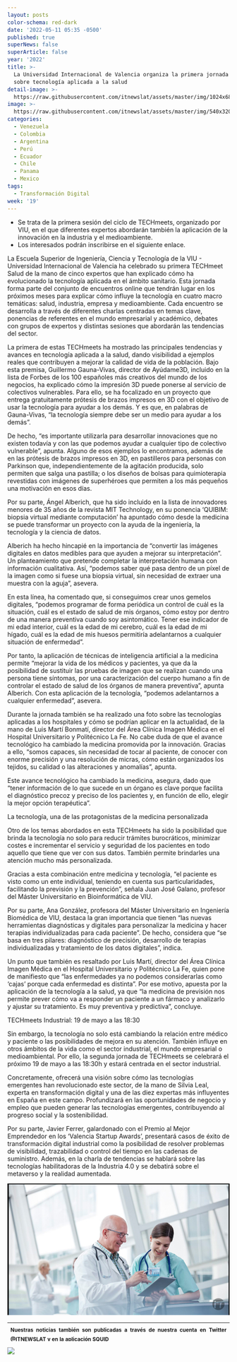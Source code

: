 ```yaml
---
layout: posts
color-schema: red-dark
date: '2022-05-11 05:35 -0500'
published: true
superNews: false
superArticle: false
year: '2022'
title: >-
  La Universidad Internacional de Valencia organiza la primera jornada online
  sobre tecnología aplicada a la salud
detail-image: >-
  https://raw.githubusercontent.com/itnewslat/assets/master/img/1024x680/medico-tec-g.jpg
image: >-
  https://raw.githubusercontent.com/itnewslat/assets/master/img/540x320/medico-tec-p.jpg
categories:
  - Venezuela
  - Colombia
  - Argentina
  - Perú
  - Ecuador
  - Chile
  - Panama
  - Mexico
tags:
  - Transformación Digital
week: '19'
---
```

- Se trata de la primera sesión del ciclo de TECHmeets, organizado por VIU, en el que diferentes expertos abordarán también la aplicación de la innovación en la industria y el medioambiente. 
- Los interesados podrán inscribirse en el siguiente enlace.


La Escuela Superior de Ingeniería, Ciencia y Tecnología de la VIU - Universidad Internacional de Valencia ha celebrado su primera TECHmeet Salud de la mano de cinco expertos que han explicado cómo ha evolucionado la tecnología aplicada en el ámbito sanitario. Esta jornada forma parte del conjunto de encuentros online que tendrán lugar en los próximos meses para explicar cómo influye la tecnología en cuatro macro temáticas: salud, industria, empresa y medioambiente. Cada encuentro se desarrolla a través de diferentes charlas centradas en temas clave, ponencias de referentes en el mundo empresarial y académico, debates con grupos de expertos y distintas sesiones que abordarán las tendencias del sector.

La primera de estas TECHmeets ha mostrado las principales tendencias y avances en tecnología aplicada a la salud, dando visibilidad a ejemplos reales que contribuyen a mejorar la calidad de vida de la población. Bajo esta premisa, Guillermo Gauna-Vivas, director de Ayúdame3D, incluido en la lista de Forbes de los 100 españoles más creativos del mundo de los negocios, ha explicado cómo la impresión 3D puede ponerse al servicio de colectivos vulnerables. Para ello, se ha focalizado en un proyecto que entrega gratuitamente prótesis de brazos impresos en 3D con el objetivo de usar la tecnología para ayudar a los demás. Y es que, en palabras de Gauna-Vivas, “la tecnología siempre debe ser un medio para ayudar a los demás”.

De hecho, “es importante utilizarla para desarrollar innovaciones que no existen todavía y con las que podemos ayudar a cualquier tipo de colectivo vulnerable”, apunta. Alguno de esos ejemplos lo encontramos, además de en las prótesis de brazos impresos en 3D, en pastilleros para personas con Parkinson que, independientemente de la agitación producida, solo permiten que salga una pastilla; o los diseños de bolsas para quimioterapia revestidas con imágenes de superhéroes que permiten a los más pequeños una motivación en esos días. 

Por su parte, Ángel Alberich, que ha sido incluido en la lista de innovadores menores de 35 años de la revista MIT Technology, en su ponencia ‘QUIBIM: biopsia virtual mediante computación’ ha apuntado cómo desde la medicina se puede transformar un proyecto con la ayuda de la ingeniería, la tecnología y la ciencia de datos.

Alberich ha hecho hincapié en la importancia de “convertir las imágenes digitales en datos medibles para que ayuden a mejorar su interpretación”. Un planteamiento que pretende completar la interpretación humana con información cualitativa. Así, “podemos saber qué pasa dentro de un píxel de la imagen como si fuese una biopsia virtual, sin necesidad de extraer una muestra con la aguja”, asevera.

En esta línea, ha comentado que, si conseguimos crear unos gemelos digitales, “podemos programar de forma periódica un control de cuál es la situación, cuál es el estado de salud de mis órganos, cómo estoy por dentro de una manera preventiva cuando soy asintomático. Tener ese indicador de mi edad interior, cuál es la edad de mi cerebro, cuál es la edad de mi hígado, cuál es la edad de mis huesos permitiría adelantarnos a cualquier situación de enfermedad”.

Por tanto, la aplicación de técnicas de inteligencia artificial a la medicina permite “mejorar la vida de los médicos y pacientes, ya que da la posibilidad de sustituir las pruebas de imagen que se realizan cuando una persona tiene síntomas, por una caracterización del cuerpo humano a fin de controlar el estado de salud de los órganos de manera preventiva”, apunta Alberich. Con esta aplicación de la tecnología, “podemos adelantarnos a cualquier enfermedad”, asevera.

Durante la jornada también se ha realizado una foto sobre las tecnologías aplicadas a los hospitales y cómo se podrían aplicar en la actualidad, de la mano de Luis Martí Bonmatí, director del Área Clínica Imagen Médica en el Hospital Universitario y Politécnico La Fe. No cabe duda de que el avance tecnológico ha cambiado la medicina promovida por la innovación. Gracias a ello, “somos capaces, sin necesidad de tocar al paciente, de conocer con enorme precisión y una resolución de micras, cómo están organizados los tejidos, su calidad o las alteraciones y anomalías”, apunta.

Este avance tecnológico ha cambiado la medicina, asegura, dado que “tener información de lo que sucede en un órgano es clave porque facilita el diagnóstico precoz y preciso de los pacientes y, en función de ello, elegir la mejor opción terapéutica”.

La tecnología, una de las protagonistas de la medicina personalizada

Otro de los temas abordados en esta TECHmeets ha sido la posibilidad que brinda la tecnología no solo para reducir trámites burocráticos, minimizar costes e incrementar el servicio y seguridad de los pacientes en todo aquello que tiene que ver con sus datos. También permite brindarles una atención mucho más personalizada.

Gracias a esta combinación entre medicina y tecnología, “el paciente es visto como un ente individual, teniendo en cuenta sus particularidades, facilitando la previsión y la prevención”, señala Juan José Galano, profesor del Máster Universitario en Bioinformática de VIU.

Por su parte, Ana González, profesora del Máster Universitario en Ingeniería Biomédica de VIU, destaca la gran importancia que tienen “las nuevas herramientas diagnósticas y digitales para personalizar la medicina y hacer terapias individualizadas para cada paciente”. De hecho, considera que “se basa en tres pilares: diagnóstico de precisión, desarrollo de terapias individualizadas y tratamiento de los datos digitales”, indica.

Un punto que también es resaltado por Luis Martí, director del Área Clínica Imagen Médica en el Hospital Universitario y Politécnico La Fe, quien pone de manifiesto que “las enfermedades ya no podemos considerarlas como ‘cajas’ porque cada enfermedad es distinta”. Por ese motivo, apuesta por la aplicación de la tecnología a la salud, ya que “la medicina de previsión nos permite prever cómo va a responder un paciente a un fármaco y analizarlo y ajustar su tratamiento. Es muy preventiva y predictiva”, concluye.

TECHmeets Industrial: 19 de mayo a las 18:30

Sin embargo, la tecnología no solo está cambiando la relación entre médico y paciente o las posibilidades de mejora en su atención. También influye en otros ámbitos de la vida como el sector industrial, el mundo empresarial o medioambiental. Por ello, la segunda jornada de TECHmeets se celebrará el próximo 19 de mayo a las 18:30h y estará centrada en el sector industrial. 

Concretamente, ofrecerá una visión sobre cómo las tecnologías emergentes han revolucionado este sector, de la mano de Silvia Leal, experta en transformación digital y una de las diez expertas más influyentes en España en este campo. Profundizará en las oportunidades de negocio y empleo que pueden generar las tecnologías emergentes, contribuyendo al progreso social y la sostenibilidad.

Por su parte, Javier Ferrer, galardonado con el Premio al Mejor Emprendedor en los ‘Valencia Startup Awards’, presentará casos de éxito de transformación digital industrial como la posibilidad de resolver problemas de visibilidad, trazabilidad o control del tiempo en las cadenas de suministro. Además, en la charla de tendencias se hablará sobre las tecnologías habilitadoras de la Industria 4.0 y se debatirá sobre el metaverso y la realidad aumentada.

![](https://raw.githubusercontent.com/itnewslat/assets/master/img/540x320/medico-tec-p.jpg)

<table style="height: 42px;" width="569">
<tbody>
<tr>
<td style="text-align: justify;"><sub><strong>Nuestras noticias también son publicadas a través de nuestra cuenta en Twitter <a href="https://twitter.com/itnewslat?lang=es">@ITNEWSLAT</a> y en la aplicación <a href="https://squidapp.co/en/">SQUID</a></strong></sub></td>
</tr>
</tbody>
</table>

<img src="https://tracker.metricool.com/c3po.jpg?hash=56f88a41e39ab42c063cc51676587a04"/>